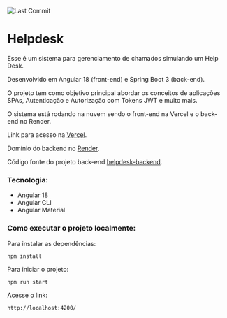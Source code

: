 ![Last Commit](https://img.shields.io/github/last-commit/santosjennifer/helpdesk-frontend)

# Helpdesk

Esse é um sistema para gerenciamento de chamados simulando um Help Desk. 

Desenvolvido em Angular 18 (front-end) e Spring Boot 3 (back-end).

O projeto tem como objetivo principal abordar os conceitos de aplicações SPAs, Autenticação e Autorização com Tokens JWT e muito mais.

O sistema está rodando na nuvem sendo o front-end na Vercel e o back-end no Render.

Link para acesso na [Vercel](https://helpdesk-six-lemon.vercel.app/).

Domínio do backend no [Render](https://helpdesk-s2sy.onrender.com).

Código fonte do projeto back-end [helpdesk-backend](https://github.com/santosjennifer/helpdesk-backend).

### Tecnologia:
- Angular 18
- Angular CLI
- Angular Material

### Como executar o projeto localmente:

Para instalar as dependências:
```
npm install
```

Para iniciar o projeto:
```
npm run start
```

Acesse o link:
```
http://localhost:4200/
```
